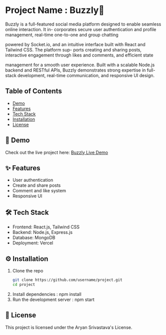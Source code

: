 # Project Name : Buzzly🚀
Buzzly is a full-featured social media platform designed to enable seamless online interaction. It in-
corporates secure user authentication and profile management, real-time one-to-one and group chatting

powered by Socket.io, and an intuitive interface built with React and Tailwind CSS. The platform sup-
ports creating and sharing posts, interactive engagement through likes and comments, and efficient state

management for a smooth user experience. Built with a scalable Node.js backend and RESTful APIs,
Buzzly demonstrates strong expertise in full-stack development, real-time communication, and responsive
UI design.

## Table of Contents
- [Demo](#-demo)
- [Features](#-features)
- [Tech Stack](#-tech-stack)
- [Installation](#-installation)
- [License](#-license)

## 🔗 Demo
Check out the live project here: [Buzzly Live Demo](https://buzzly-self.vercel.app/)

## ✨ Features
- User authentication
- Create and share posts
- Comment and like system
- Responsive UI

## 🛠️ Tech Stack
- Frontend: React.js, Tailwind CSS
- Backend: Node.js, Express.js
- Database: MongoDB
- Deployment: Vercel


## ⚙️ Installation
1. Clone the repo
   ```bash
   git clone https://github.com/username/project.git
   cd project
2. Install dependencies : npm install
3. Run the development server : npm start


## 📜 License
This project is licensed under the Aryan Srivastava's License.
